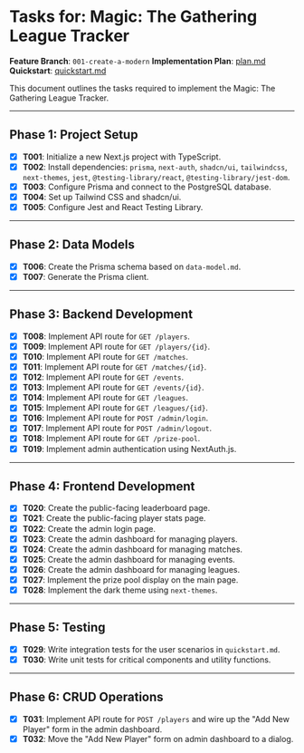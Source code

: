 # Tasks for: Magic: The Gathering League Tracker

**Feature Branch**: `001-create-a-modern`
**Implementation Plan**: [plan.md](plan.md)
**Quickstart**: [quickstart.md](quickstart.md)

This document outlines the tasks required to implement the Magic: The Gathering League Tracker.

---

## Phase 1: Project Setup

- [X] **T001**: Initialize a new Next.js project with TypeScript.
- [X] **T002**: Install dependencies: `prisma`, `next-auth`, `shadcn/ui`, `tailwindcss`, `next-themes`, `jest`, `@testing-library/react`, `@testing-library/jest-dom`.
- [X] **T003**: Configure Prisma and connect to the PostgreSQL database.
- [X] **T004**: Set up Tailwind CSS and shadcn/ui.
- [X] **T005**: Configure Jest and React Testing Library.

---

## Phase 2: Data Models

- [X] **T006**: Create the Prisma schema based on `data-model.md`.
- [X] **T007**: Generate the Prisma client.

---

## Phase 3: Backend Development

- [X] **T008**: Implement API route for `GET /players`.
- [X] **T009**: Implement API route for `GET /players/{id}`.
- [X] **T010**: Implement API route for `GET /matches`.
- [X] **T011**: Implement API route for `GET /matches/{id}`.
- [X] **T012**: Implement API route for `GET /events`.
- [X] **T013**: Implement API route for `GET /events/{id}`.
- [X] **T014**: Implement API route for `GET /leagues`.
- [X] **T015**: Implement API route for `GET /leagues/{id}`.
- [X] **T016**: Implement API route for `POST /admin/login`.
- [X] **T017**: Implement API route for `POST /admin/logout`.
- [X] **T018**: Implement API route for `GET /prize-pool`.
- [X] **T019**: Implement admin authentication using NextAuth.js.

---

## Phase 4: Frontend Development

- [X] **T020**: Create the public-facing leaderboard page.
- [X] **T021**: Create the public-facing player stats page.
- [X] **T022**: Create the admin login page.
- [X] **T023**: Create the admin dashboard for managing players.
- [X] **T024**: Create the admin dashboard for managing matches.
- [X] **T025**: Create the admin dashboard for managing events.
- [X] **T026**: Create the admin dashboard for managing leagues.
- [X] **T027**: Implement the prize pool display on the main page.
- [X] **T028**: Implement the dark theme using `next-themes`.

---

## Phase 5: Testing

- [X] **T029**: Write integration tests for the user scenarios in `quickstart.md`.
- [X] **T030**: Write unit tests for critical components and utility functions.

---

## Phase 6: CRUD Operations

- [X] **T031**: Implement API route for `POST /players` and wire up the "Add New Player" form in the admin dashboard.
- [X] **T032**: Move the "Add New Player" form on admin dashboard to a dialog.